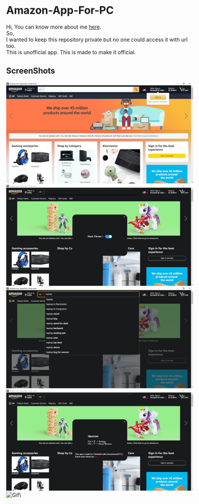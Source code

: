 # Amazon-App-For-PC
Hi,
You can know more about me [here](https://anonymousxc.github.io/ItsMeOnly/).\
So,\
I wanted to keep this repository private but no one could access it with url too.\
This is unofficial app. This is made to make it official.

## ScreenShots
![Picture 1](./1.png)
![Picture 2](./2.png)
![Picture 3](./3.png)
![Picture 4](./4.png)
![Gif](./live-reload.gif)\
